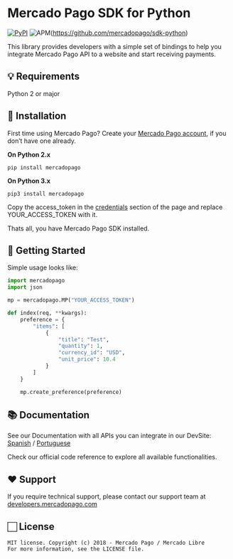 # Mercado Pago SDK for Python

[![PyPI](https://img.shields.io/pypi/v/mercadopago.svg)](https://pypi.python.org/pypi/mercadopago)
![APM](https://img.shields.io/apm/l/vim-mode)(https://github.com/mercadopago/sdk-python)

This library provides developers with a simple set of bindings to help you integrate Mercado Pago API to a website and start receiving payments.

## 💡 Requirements

Python 2 or major

## 📲 Installation 

First time using Mercado Pago? Create your [Mercado Pago account](https://www.mercadopago.com), if you don’t have one already.

**On Python 2.x**

`pip install mercadopago`

**On Python 3.x**

`pip3 install mercadopago`

Copy the access_token in the [credentials](https://www.mercadopago.com/mlb/account/credentials) section of the page and replace YOUR_ACCESS_TOKEN with it.

Thats all, you have Mercado Pago SDK installed.

## 🌟 Getting Started

  Simple usage looks like:
  
```python
import mercadopago
import json

mp = mercadopago.MP("YOUR_ACCESS_TOKEN")

def index(req, **kwargs):
    preference = {
        "items": [
            {
                "title": "Test",
                "quantity": 1,
                "currency_id": "USD",
                "unit_price": 10.4
            }
        ]
    }

    mp.create_preference(preference)
```

## 📚 Documentation 

See our Documentation with all APIs you can integrate in our DevSite: [Spanish](https://www.mercadopago.com.ar/developers/es/guides/payments/api/introduction/) / [Portuguese](https://www.mercadopago.com.br/developers/pt/guides/payments/api/introduction/)

Check our official code reference to explore all available functionalities.

## ❤️ Support 

If you require technical support, please contact our support team at [developers.mercadopago.com](https://developers.mercadopago.com)

## 🏻 License 

```
MIT license. Copyright (c) 2018 - Mercado Pago / Mercado Libre 
For more information, see the LICENSE file.
```
